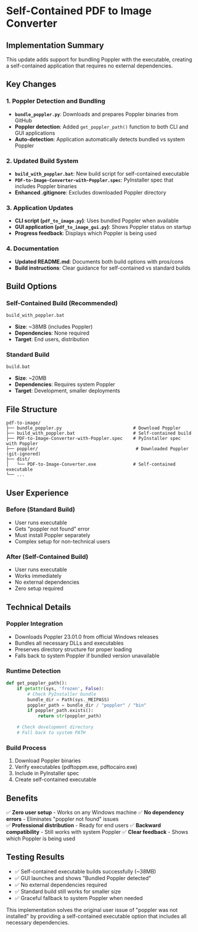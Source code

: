 # Self-Contained PDF to Image Converter

## Implementation Summary

This update adds support for bundling Poppler with the executable, creating a self-contained application that requires no external dependencies.

## Key Changes

### 1. Poppler Detection and Bundling
- **`bundle_poppler.py`**: Downloads and prepares Poppler binaries from GitHub
- **Poppler detection**: Added `get_poppler_path()` function to both CLI and GUI applications
- **Auto-detection**: Application automatically detects bundled vs system Poppler

### 2. Updated Build System
- **`build_with_poppler.bat`**: New build script for self-contained executable
- **`PDF-to-Image-Converter-with-Poppler.spec`**: PyInstaller spec that includes Poppler binaries
- **Enhanced .gitignore**: Excludes downloaded Poppler directory

### 3. Application Updates
- **CLI script (`pdf_to_image.py`)**: Uses bundled Poppler when available
- **GUI application (`pdf_to_image_gui.py`)**: Shows Poppler status on startup
- **Progress feedback**: Displays which Poppler is being used

### 4. Documentation
- **Updated README.md**: Documents both build options with pros/cons
- **Build instructions**: Clear guidance for self-contained vs standard builds

## Build Options

### Self-Contained Build (Recommended)
```bash
build_with_poppler.bat
```
- **Size**: ~38MB (includes Poppler)
- **Dependencies**: None required
- **Target**: End users, distribution

### Standard Build
```bash
build.bat
```
- **Size**: ~20MB
- **Dependencies**: Requires system Poppler
- **Target**: Development, smaller deployments

## File Structure
```
pdf-to-image/
├── bundle_poppler.py                           # Download Poppler
├── build_with_poppler.bat                      # Self-contained build
├── PDF-to-Image-Converter-with-Poppler.spec    # PyInstaller spec with Poppler
├── poppler/                                     # Downloaded Poppler (git-ignored)
├── dist/
│   └── PDF-to-Image-Converter.exe              # Self-contained executable
└── ...
```

## User Experience

### Before (Standard Build)
- User runs executable
- Gets "poppler not found" error
- Must install Poppler separately
- Complex setup for non-technical users

### After (Self-Contained Build)
- User runs executable
- Works immediately
- No external dependencies
- Zero setup required

## Technical Details

### Poppler Integration
- Downloads Poppler 23.01.0 from official Windows releases
- Bundles all necessary DLLs and executables
- Preserves directory structure for proper loading
- Falls back to system Poppler if bundled version unavailable

### Runtime Detection
```python
def get_poppler_path():
    if getattr(sys, 'frozen', False):
        # Check PyInstaller bundle
        bundle_dir = Path(sys._MEIPASS)
        poppler_path = bundle_dir / "poppler" / "bin"
        if poppler_path.exists():
            return str(poppler_path)
    
    # Check development directory
    # Fall back to system PATH
```

### Build Process
1. Download Poppler binaries
2. Verify executables (pdftoppm.exe, pdftocairo.exe)
3. Include in PyInstaller spec
4. Create self-contained executable

## Benefits

✅ **Zero user setup** - Works on any Windows machine
✅ **No dependency errors** - Eliminates "poppler not found" issues  
✅ **Professional distribution** - Ready for end users
✅ **Backward compatibility** - Still works with system Poppler
✅ **Clear feedback** - Shows which Poppler is being used

## Testing Results

- ✅ Self-contained executable builds successfully (~38MB)
- ✅ GUI launches and shows "Bundled Poppler detected" 
- ✅ No external dependencies required
- ✅ Standard build still works for smaller size
- ✅ Graceful fallback to system Poppler when needed

This implementation solves the original user issue of "poppler was not installed" by providing a self-contained executable option that includes all necessary dependencies.
